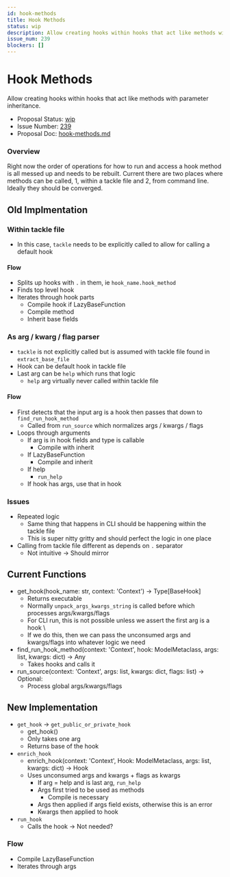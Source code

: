 ```yaml
---
id: hook-methods
title: Hook Methods
status: wip
description: Allow creating hooks within hooks that act like methods with parameter inheritance.
issue_num: 239
blockers: []
---
```

[//]: # (--start-header--DO NOT MODIFY)

# Hook Methods

Allow creating hooks within hooks that act like methods with parameter inheritance.

- Proposal Status: [wip](README.md#status)
- Issue Number: [239](https://github.com/sudoblockio/tackle/issue/239)
- Proposal Doc: [hook-methods.md](https://github.com/sudoblockio/tackle/blob/main/proposals/hook-methods.md)

### Overview
[//]: # (--end-header--start-body--MODIFY)

Right now the order of operations for how to run and access a hook method is all messed up and needs to be rebuilt. Current there are two places where methods can be called, 1, within a tackle file and 2, from command line. Ideally they should be converged.

## Old Implmentation

### Within tackle file

- In this case, `tackle` needs to be explicitly called to allow for calling a default hook

#### Flow

- Splits up hooks with `.` in them, ie `hook_name.hook_method`
- Finds top level hook
- Iterates through hook parts
  - Compile hook if LazyBaseFunction
  - Compile method
  - Inherit base fields

### As arg / kwarg / flag parser

- `tackle` is not explicitly called but is assumed with tackle file found in `extract_base_file`
- Hook can be default hook in tackle file
- Last arg can be `help` which runs that logic
  - `help` arg virtually never called within tackle file

#### Flow

- First detects that the input arg is a hook then passes that down to `find_run_hook_method`
  - Called from `run_source` which normalizes args / kwargs / flags
- Loops through arguments
  - If arg is in hook fields and type is callable
    - Compile with inherit
  - If LazyBaseFunction
    - Compile and inherit
  - If help
    - `run_help`
  - If hook has args, use that in hook

### Issues

- Repeated logic
  - Same thing that happens in CLI should be happening within the tackle file
  - This is super nitty gritty and should perfect the logic in one place
- Calling from tackle file different as depends on `.` separator
  - Not intuitive -> Should mirror

## Current Functions

- get_hook(hook_name: str, context: 'Context') -> Type[BaseHook]
  - Returns executable
  - Normally `unpack_args_kwargs_string` is called before which processes args/kwargs/flags
  - For CLI run, this is not possible unless we assert the first arg is a hook \
  - If we do this, then we can pass the unconsumed args and kwargs/flags into whatever logic we need
- find_run_hook_method(context: 'Context', hook: ModelMetaclass, args: list, kwargs: dict) -> Any
  - Takes hooks and calls it
- run_source(context: 'Context', args: list, kwargs: dict, flags: list) -> Optional:
  - Process global args/kwargs/flags


## New Implementation


- `get_hook` -> `get_public_or_private_hook`
  - get_hook()
  - Only takes one arg
  - Returns base of the hook
- `enrich_hook`
  - enrich_hook(context: 'Context', Hook: ModelMetaclass, args: list, kwargs: dict) -> Hook
  - Uses unconsumed args and kwargs + flags as kwargs
    - If arg = help and is last arg, `run_help`
    - Args first tried to be used as methods
      - Compile is necessary
    - Args then applied if args field exists, otherwise this is an error
    - Kwargs then applied to hook
- `run_hook`
  - Calls the hook -> Not needed?

### Flow

- Compile LazyBaseFunction
- Iterates through args
